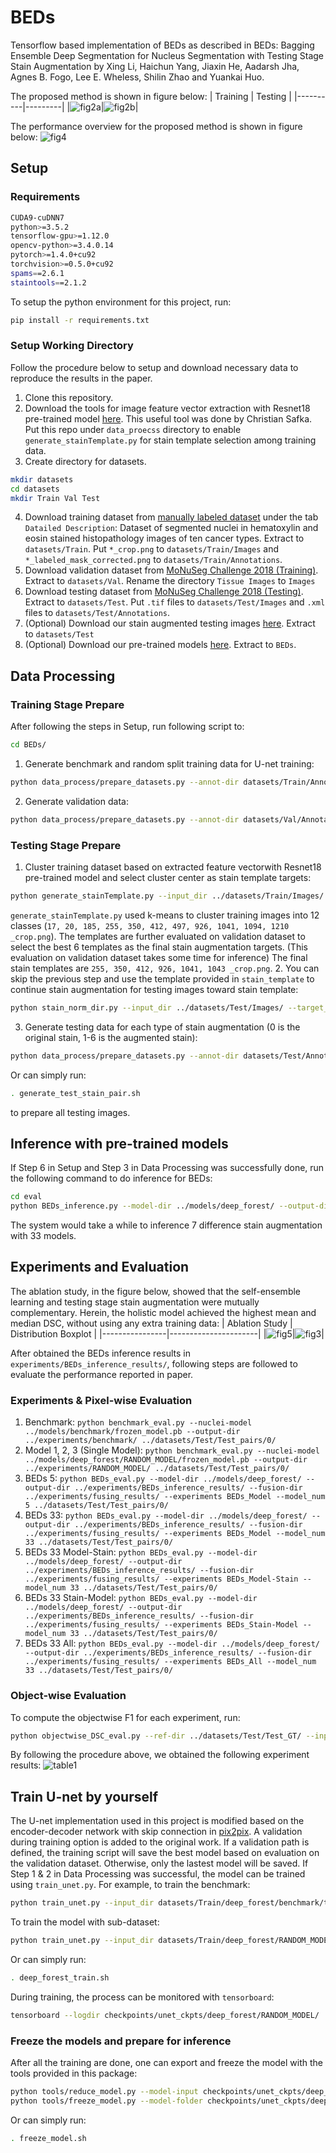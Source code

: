 # BEDs
Tensorflow based implementation of BEDs as described in BEDs: Bagging Ensemble Deep Segmentation for Nucleus Segmentation with Testing Stage Stain Augmentation by Xing Li, Haichun Yang, Jiaxin He, Aadarsh Jha, Agnes B. Fogo, Lee E. Wheless, Shilin Zhao and Yuankai Huo.

The proposed method is shown in figure below:
| Training | Testing |
|----------|---------|
|![fig2a](examples/Fig2a.png)|![fig2b](examples/Fig2b.png)|

The performance overview for the proposed method is shown in figure below:
![fig4](examples/Fig4.png)

## Setup
### Requirements
```bash
CUDA9-cuDNN7
python>=3.5.2
tensorflow-gpu>=1.12.0
opencv-python>=3.4.0.14
pytorch>=1.4.0+cu92
torchvision>=0.5.0+cu92
spams==2.6.1
staintools==2.1.2
```
To setup the python environment for this project, run:
```bash
pip install -r requirements.txt
```
### Setup Working Directory
Follow the procedure below to setup and download necessary data to reproduce the results in the paper.
1. Clone this repository.
2. Download the tools for image feature vector extraction with Resnet18 pre-trained model [here](https://github.com/christiansafka/img2vec). This useful tool was done by Christian Safka. Put this repo under `data_proecss` directory to enable `generate_stainTemplate.py` for stain template selection among training data.
3. Create directory for datasets.
```bash
mkdir datasets
cd datasets
mkdir Train Val Test
```
4. Download training dataset from [manually labeled dataset](https://wiki.cancerimagingarchive.net/display/DOI/Dataset+of+Segmented+Nuclei+in+Hematoxylin+and+Eosin+Stained+Histopathology+Images#64685083ecc2435b89864b8786e25fb87d22822a) under the tab `Datailed Description`: Dataset of segmented nuclei in hematoxylin and eosin stained histopathology images of ten cancer types. Extract to `datasets/Train`. Put `*_crop.png` to `datasets/Train/Images` and `*_labeled_mask_corrected.png` to `datasets/Train/Annotations`.
5. Download validation dataset from [MoNuSeg Challenge 2018 (Training)](https://monuseg.grand-challenge.org/Data/). Extract to `datasets/Val`. Rename the directory `Tissue Images` to `Images`
6. Download testing dataset from [MoNuSeg Challenge 2018 (Testing)](https://monuseg.grand-challenge.org/Data/). Extract to `datasets/Test`. Put `.tif` files to `datasets/Test/Images` and `.xml` files to `datasets/Test/Annotations`.
5. (Optional) Download our stain augmented testing images [here](https://drive.google.com/file/d/1VvFbE0kKD85rLZjK0T1L4Rh0NR4Xfbt7/view?usp=sharing). Extract to `datasets/Test`
6. (Optional) Download our pre-trained models [here](https://drive.google.com/file/d/13mx5xXMtHRQ7iUJuPJCtnL9RaV_2vW2y/view?usp=sharing). Extract to `BEDs`.

## Data Processing

### Training Stage Prepare
After following the steps in Setup, run following script to:
```bash
cd BEDs/
```
1. Generate benchmark and random split training data for U-net training:
```bash
python data_process/prepare_datasets.py --annot-dir datasets/Train/Annotations/ --output-dir datasets/Train/deep_forest/ --stage train --subset-num 33 datasets/Train/Images/
```
2. Generate validation data:
```bash
python data_process/prepare_datasets.py --annot-dir datasets/Val/Annotations/ --output-dir datasets/Val/Val/ --stage val datasets/Val/Images/
```

### Testing Stage Prepare
1. Cluster training dataset based on extracted feature vectorwith Resnet18 pre-trained model and select cluster center as stain template targets:
```bash
python generate_stainTemplate.py --input_dir ../datasets/Train/Images/ --output_dir ../datasets/Train/Stain_template/
```
`generate_stainTemplate.py` used k-means to cluster training images into 12 classes (`17, 20, 185, 255, 350, 412, 497, 926, 1041, 1094, 1210 _crop.png`). The templates are further evaluated on validation dataset to select the best 6 templates as the final stain augmentation targets. (This evaluation on validation dataset takes some time for inference) The final stain templates are `255, 350, 412, 926, 1041, 1043 _crop.png`.
2. You can skip the previous step and use the template provided in `stain_template` to continue stain augmentation for testing images toward stain template:
```bash
python stain_norm_dir.py --input_dir ../datasets/Test/Images/ --target_dir stain_template/ --output_dir ../datasets/Test/Test_pairs_final/ --ext tif
```
3. Generate testing data for each type of stain augmentation (0 is the original stain, 1-6 is the augmented stain):
```bash
python data_process/prepare_datasets.py --annot-dir datasets/Test/Annotation/ --output-dir datasets/Test/Test_pairs/0/ --stage test datasets/Test/Images_stainNormed/0/
```
Or can simply run:
```bash
. generate_test_stain_pair.sh
```
to prepare all testing images.

## Inference with pre-trained models
If Step 6 in Setup and Step 3 in Data Processing was successfully done, run the following command to do inference for BEDs:
```bash
cd eval
python BEDs_inference.py --model-dir ../models/deep_forest/ --output-dir ../experiments/BEDs_inference_results/ ../datasets/Test/Test_pairs/
```
The system would take a while to inference 7 difference stain augmentation with 33 models.

## Experiments and Evaluation
The ablation study, in the figure below, showed that the self-ensemble learning and testing stage stain augmentation were mutually complementary. Herein, the holistic model achieved the highest mean and median DSC, without using any extra training data:
| Ablation Study | Distribution Boxplot |
|----------------|----------------------|
|![fig5](examples/Fig5.png)|![fig3](examples/Fig3.png)|

After obtained the BEDs inference results in `experiments/BEDs_inference_results/`, following steps are followed to evaluate the performance reported in paper.

### Experiments & Pixel-wise Evaluation

1. Benchmark: `python benchmark_eval.py --nuclei-model ../models/benchmark/frozen_model.pb --output-dir ../experiments/benchmark/ ../datasets/Test/Test_pairs/0/`
2. Model 1, 2, 3 (Single Model): `python benchmark_eval.py --nuclei-model ../models/deep_forest/RANDOM_MODEL/frozen_model.pb --output-dir ../experiments/RANDOM_MODEL/ ../datasets/Test/Test_pairs/0/`
3. BEDs 5: `python BEDs_eval.py --model-dir ../models/deep_forest/ --output-dir ../experiments/BEDs_inference_results/ --fusion-dir ../experiments/fusing_results/ --experiments BEDs_Model --model_num 5 ../datasets/Test/Test_pairs/0/`
4. BEDs 33: `python BEDs_eval.py --model-dir ../models/deep_forest/ --output-dir ../experiments/BEDs_inference_results/ --fusion-dir ../experiments/fusing_results/ --experiments BEDs_Model --model_num 33 ../datasets/Test/Test_pairs/0/`
5. BEDs 33 Model-Stain: `python BEDs_eval.py --model-dir ../models/deep_forest/ --output-dir ../experiments/BEDs_inference_results/ --fusion-dir ../experiments/fusing_results/ --experiments BEDs_Model-Stain --model_num 33 ../datasets/Test/Test_pairs/0/`
6. BEDs 33 Stain-Model: `python BEDs_eval.py --model-dir ../models/deep_forest/ --output-dir ../experiments/BEDs_inference_results/ --fusion-dir ../experiments/fusing_results/ --experiments BEDs_Stain-Model --model_num 33 ../datasets/Test/Test_pairs/0/`
7. BEDs 33 All: `python BEDs_eval.py --model-dir ../models/deep_forest/ --output-dir ../experiments/BEDs_inference_results/ --fusion-dir ../experiments/fusing_results/ --experiments BEDs_All --model_num 33 ../datasets/Test/Test_pairs/0/`

### Object-wise Evaluation
To compute the objectwise F1 for each experiment, run:
```bash
python objectwise_DSC_eval.py --ref-dir ../datasets/Test/Test_GT/ --input-dir ../experiments/fusing_results/EXPERIMENT_DIR/ --output-dir ../experiments/objectwise_F1/EXPERIMENT_DIR/
```

By following the procedure above, we obtained the following experiment results:
![table1](examples/Table1.png)

## Train U-net by yourself
The U-net implementation used in this project is modified based on the encoder-decoder network with skip connection in [pix2pix](https://github.com/affinelayer/pix2pix-tensorflow). A validation during training option is added to the original work. If a validation path is defined, the training script will save the best model based on evaluation on the validation dataset. Otherwise, only the lastest model will be saved. If Step 1 & 2 in Data Processing was successful, the model can be trained using `train_unet.py`.
For example, to train the benchmark:
```bash
python train_unet.py --input_dir datasets/Train/deep_forest/benchmark/train/ --val_dir datasets/Val/Val/ --mode train --output_dir checkpoints/unet_ckpts/benchmark/ --max_epochs 30 --summary_freq 1356 --save_freq 1356 --display_freq 5424 --scale_size 256
```
To train the model with sub-dataset:
```bash
python train_unet.py --input_dir datasets/Train/deep_forest/RANDOM_MODEL/train/ --val_dir datasets/Val/Val/ --mode train --output_dir checkpoints/unet_ckpts/RANDOM_MODEL/ --max_epochs 30 --summary_freq 904 --save_freq 904 --display_freq 4520 --scale_size 256
```
Or can simply run:
```bash
. deep_forest_train.sh
```
During training, the process can be monitored with `tensorboard`:
```bash
tensorboard --logdir checkpoints/unet_ckpts/deep_forest/RANDOM_MODEL/
```

### Freeze the models and prepare for inference
After all the training are done, one can export and freeze the model with the tools provided in this package:
```bash
python tools/reduce_model.py --model-input checkpoints/unet_ckpts/deep_forest/MODEL_DIR/ --model-output checkpoints/unet_ckpts/deep_forest/MODEL_DIR/
python tools/freeze_model.py --model-folder checkpoints/unet_ckpts/deep_forest/MODEL_DIR/
```
Or can simply run:
```bash
. freeze_model.sh
```
